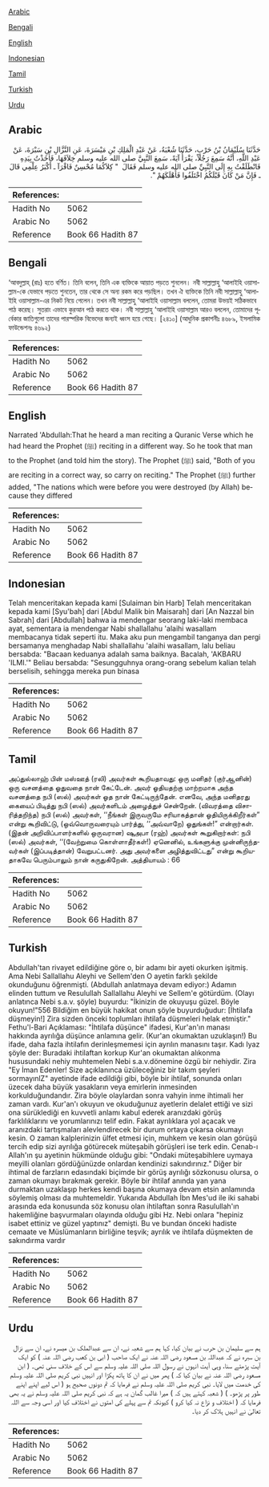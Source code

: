 [Arabic](#arabic)

[Bengali](#bengali)

[English](#english)

[Indonesian](#indonesian)

[Tamil](#tamil)

[Turkish](#turkish)

[Urdu](#urdu)

## Arabic


<div dir="rtl" lang="ar" style={{fontSize:'larger',backgroundColor:'#f8f9fa',padding:20}}>
حَدَّثَنَا سُلَيْمَانُ بْنُ حَرْبٍ، حَدَّثَنَا شُعْبَةُ، عَنْ عَبْدِ الْمَلِكِ بْنِ مَيْسَرَةَ، عَنِ النَّزَّالِ بْنِ سَبْرَةَ، عَنْ عَبْدِ اللَّهِ، أَنَّهُ سَمِعَ رَجُلاً، يَقْرَأُ آيَةً، سَمِعَ النَّبِيَّ صلى الله عليه وسلم خِلاَفَهَا، فَأَخَذْتُ بِيَدِهِ فَانْطَلَقْتُ بِهِ إِلَى النَّبِيِّ صلى الله عليه وسلم فَقَالَ ‏ "‏ كِلاَكُمَا مُحْسِنٌ فَاقْرَآ ـ أَكْبَرُ عِلْمِي قَالَ ـ فَإِنَّ مَنْ كَانَ قَبْلَكُمُ اخْتَلَفُوا فَأَهْلَكَهُمْ ‏"‏‏.‏
</div>
<div style={{backgroundColor:'#f8f9fa',padding:20, marginBottom: 10}}><table> <thead> <tr> <th>References:</th> <th></th> </tr> </thead> <tbody><tr><td>Hadith No</td><td>5062</td></tr><tr><td>Arabic No</td><td>5062</td></tr><tr><td>Reference</td><td>Book 66 Hadith 87</td></tr></tbody></table></div>

## Bengali


<div dir="ltr" lang="bn" style={{fontSize:'larger',backgroundColor:'#f8f9fa',padding:20}}>
‘আবদুল্লাহ্ (রাঃ) হতে বর্ণিত। তিনি বলেন, তিনি এক ব্যক্তিকে আয়াত পড়তে শুনলেন। নবী সাল্লাল্লাহু ‘আলাইহি ওয়াসাল্লাম-কে যেভাবে পড়তে শুনতেন, তার থেকে সে অন্য রকম করে পড়ছিল। তখন ঐ ব্যক্তিকে তিনি নবী সাল্লাল্লাহু ‘আলাইহি ওয়াসাল্লাম-এর নিকট নিয়ে গেলেন। তখন নবী সাল্লাল্লাহু ‘আলাইহি ওয়াসাল্লাম বললেন, তোমরা উভয়ই সঠিকভাবে পাঠ করেছ। সুতরাং এভাবে কুরআন পাঠ করতে থাক। নবী সাল্লাল্লাহু ‘আলাইহি ওয়াসাল্লাম আরও বললেন, তোমাদের পূর্বেকার জাতিগুলো তাদের পারস্পরিক বিভেদের জন্যই ধ্বংস হয়ে গেছে। [২৪১০] (আধুনিক প্রকাশনীঃ ৪৬৮৯, ইসলামিক ফাউন্ডেশনঃ ৪৬৯২)
</div>
<div style={{backgroundColor:'#f8f9fa',padding:20, marginBottom: 10}}><table> <thead> <tr> <th>References:</th> <th></th> </tr> </thead> <tbody><tr><td>Hadith No</td><td>5062</td></tr><tr><td>Arabic No</td><td>5062</td></tr><tr><td>Reference</td><td>Book 66 Hadith 87</td></tr></tbody></table></div>

## English


<div dir="ltr" lang="en" style={{fontSize:'larger',backgroundColor:'#f8f9fa',padding:20}}>
Narrated 'Abdullah:That he heard a man reciting a Quranic Verse which he had heard the Prophet (ﷺ) reciting in a different way. So he took that man to the Prophet (and told him the story). The Prophet (ﷺ) said, "Both of you are reciting in a correct way, so carry on reciting." The Prophet (ﷺ) further added, "The nations which were before you were destroyed (by Allah) because they differed
</div>
<div style={{backgroundColor:'#f8f9fa',padding:20, marginBottom: 10}}><table> <thead> <tr> <th>References:</th> <th></th> </tr> </thead> <tbody><tr><td>Hadith No</td><td>5062</td></tr><tr><td>Arabic No</td><td>5062</td></tr><tr><td>Reference</td><td>Book 66 Hadith 87</td></tr></tbody></table></div>

## Indonesian


<div dir="ltr" lang="id" style={{fontSize:'larger',backgroundColor:'#f8f9fa',padding:20}}>
Telah menceritakan kepada kami [Sulaiman bin Harb] Telah menceritakan kepada kami [Syu'bah] dari [Abdul Malik bin Maisarah] dari [An Nazzal bin Sabrah] dari [Abdullah] bahwa ia mendengar seorang laki-laki membaca ayat, sementara ia mendengar Nabi shallallahu 'alaihi wasallam membacanya tidak seperti itu. Maka aku pun mengambil tanganya dan pergi bersamanya menghadap Nabi shallallahu 'alaihi wasallam, lalu beliau bersabda: "Bacaan keduanya adalah sama baiknya. Bacalah, 'AKBARU 'ILMI.'" Beliau bersabda: "Sesungguhnya orang-orang sebelum kalian telah berselisih, sehingga mereka pun binasa
</div>
<div style={{backgroundColor:'#f8f9fa',padding:20, marginBottom: 10}}><table> <thead> <tr> <th>References:</th> <th></th> </tr> </thead> <tbody><tr><td>Hadith No</td><td>5062</td></tr><tr><td>Arabic No</td><td>5062</td></tr><tr><td>Reference</td><td>Book 66 Hadith 87</td></tr></tbody></table></div>

## Tamil


<div dir="ltr" lang="ta" style={{fontSize:'larger',backgroundColor:'#f8f9fa',padding:20}}>
அப்துல்லாஹ் பின் மஸ்ஊத் (ரலி) அவர்கள் கூறியதாவது: ஒரு மனிதர் (குர்ஆனின்) ஒரு வசனத்தை ஓதுவதை நான் கேட்டேன். அவர் ஓதியதற்கு மாற்றமாக அந்த வசனத்தை நபி (ஸல்) அவர்கள் ஓத நான் கேட்டிருந்தேன். எனவே, அந்த மனிதரது கையைப் பிடித்து நபி (ஸல்) அவர்களிடம் அழைத்துச் சென்றேன். (விவரத்தை விசாரித்தறிந்த) நபி (ஸல்) அவர்கள், ‘‘நீங்கள் இருவருமே சரியாகத்தான் ஓதியிருக்கிறீர்கள்” என்று கூறிவிட்டு, (ஒவ்வொருவரையும் பார்த்து, ‘‘அவ்வாறே) ஓதுங்கள்!” என்றார்கள். (இதன் அறிவிப்பாளர்களில் ஒருவரான) ஷுஅபா (ரஹ்) அவர்கள் கூறுகிறார்கள்: நபி (ஸல்) அவர்கள், ‘‘(வேற்றுமை கொள்ளாதீர்கள்!) ஏனெனில், உங்களுக்கு முன்னிருந்தவர்கள் (இப்படித்தான்) வேறுபட்டனர். அது அவர்களை அழித்துவிட்டது” என்று கூறியதாகவே பெரும்பாலும் நான் கருதுகிறேன். அத்தியாயம் : 66
</div>
<div style={{backgroundColor:'#f8f9fa',padding:20, marginBottom: 10}}><table> <thead> <tr> <th>References:</th> <th></th> </tr> </thead> <tbody><tr><td>Hadith No</td><td>5062</td></tr><tr><td>Arabic No</td><td>5062</td></tr><tr><td>Reference</td><td>Book 66 Hadith 87</td></tr></tbody></table></div>

## Turkish


<div dir="ltr" lang="tr" style={{fontSize:'larger',backgroundColor:'#f8f9fa',padding:20}}>
Abdullah'tan rivayet edildiğine göre o, bir adamı bir ayeti okurken işitmiş. Ama Nebi Sallallahu Aleyhi ve Sellem'den O ayetin farklı şekilde okunduğunu öğrenmişti. (Abdullah anlatmaya devam ediyor:) Adamın elinden tuttum ve Resulullah Sallallahu Aleyhi ve Sellem'e götürdüm. (Olayı anlatınca Nebi s.a.v. şöyle) buyurdu: "İkinizin de okuyuşu güzel. Böyle okuyun!"556 Bildiğim en büyük hakikat onun şöyle buyurduğudur: [İhtilafa düşmeyin!] Zira sizden önceki toplumları ihtilafa düşmeleri helak etmiştir." Fethu'l-Bari Açıklaması: "İhtilafa düşünce" ifadesi, Kur'an'ın manası hakkında ayrılığa düşünce anlamına gelir. (Kur'an okumaktan uzuklaşın!) Bu ifade, daha fazla ihtilafın derinleşmemesi için ayrılın manasını taşır. Kadı Iyaz şöyle der: Buradaki ihtilaftan korkup Kur'an okumaktan alıkonma hususundaki nehiy muhtemelen Nebi s.a.v.dönemine özgü bir nehiydir. Zira "Ey İman Edenler! Size açıklanınca üzüleceğiniz bir takım şeyleri sormayınlZ" ayetinde ifade edildiği gibi, böyle bir ihtilaf, sonunda onları üzecek daha büyük yasakların veya emirlerin inmesinden korkulduğundandır. Zira böyle olaylardan sonra vahyin inme ihtimali her zaman vardı. Kur'an'ı okuyun ve okuduğunuz ayetlerin delalet ettiği ve sizi ona sürüklediği en kuvvetli anlamı kabul ederek aranızdaki görüş farklılıklarını ve yorumlarınızı telif edin. Fakat ayrılıklara yol açacak ve aranızdaki tartışmaları alevlendirecek bir durum ortaya çıkarsa okumayı kesin. O zaman kalplerinizin ülfet etmesi için, muhkem ve kesin olan görüşü tercih edip sizi ayrılığa götürecek müteşabih görüşleri ise terk edin. Cenab-ı Allah'ın şu ayetinin hükmünde olduğu gibi: "Ondaki müteşabihlere uymaya meyilli olanları gördüğünüzde onlardan kendinizi sakındırınız." Diğer bir ihtimal de farzların edasındaki biçimde bir görüş ayrılığı sözkonusu olursa, o zaman okumayı bırakmak gerekir. Böyle bir ihtilaf anında yan yana durmaktan uzaklaşıp herkes kendi başına okumaya devam etsin anlamında söylemiş olması da muhtemeldir. Yukarıda Abdullah İbn Mes'ud ile iki sahabi arasında eda konusunda söz konusu olan ihtilaftan sonra Rasulullah'ın hakemliğine başvurmaları olayında olduğu gibi Hz. Nebi onlara "hepiniz isabet ettiniz ve güzel yaptınız" demişti. Bu ve bundan önceki hadiste cemaate ve Müslümanların birliğine teşvik; ayrılık ve ihtilafa düşmekten de sakındırma vardır
</div>
<div style={{backgroundColor:'#f8f9fa',padding:20, marginBottom: 10}}><table> <thead> <tr> <th>References:</th> <th></th> </tr> </thead> <tbody><tr><td>Hadith No</td><td>5062</td></tr><tr><td>Arabic No</td><td>5062</td></tr><tr><td>Reference</td><td>Book 66 Hadith 87</td></tr></tbody></table></div>

## Urdu


<div dir="rtl" lang="ur" style={{fontSize:'larger',backgroundColor:'#f8f9fa',padding:20}}>
ہم سے سلیمان بن حرب نے بیان کیا، کہا ہم سے شعبہ نے، ان سے عبدالملک بن میسرہ نے، ان سے نزال بن سبرہ نے کہ عبداللہ بن مسعود رضی اللہ عنہ نے ایک صاحب ( ابی بن کعب رضی اللہ عنہ ) کو ایک آیت پڑھتے سنا، وہی آیت انہوں نے رسول اللہ صلی اللہ علیہ وسلم سے اس کے خلاف سنی تھی۔ ( ابن مسعود رضی اللہ عنہ نے بیان کیا کہ ) پھر میں نے ان کا ہاتھ پکڑا اور انہیں نبی کریم صلی اللہ علیہ وسلم کی خدمت میں لایا۔ نبی کریم صلی اللہ علیہ وسلم نے فرمایا کہ تم دونوں صحیح ہو ( اس لیے اپنے اپنے طور پر پڑھو۔ ) ( شعبہ کہتے ہیں کہ ) میرا غالب گمان یہ ہے کہ نبی کریم صلی اللہ علیہ وسلم نے یہ بھی فرمایا کہ ( اختلاف و نزاع نہ کیا کرو ) کیونکہ تم سے پہلے کی امتوں نے اختلاف کیا اور اسی وجہ سے اللہ تعالیٰ نے انہیں ہلاک کر دیا۔
</div>
<div style={{backgroundColor:'#f8f9fa',padding:20, marginBottom: 10}}><table> <thead> <tr> <th>References:</th> <th></th> </tr> </thead> <tbody><tr><td>Hadith No</td><td>5062</td></tr><tr><td>Arabic No</td><td>5062</td></tr><tr><td>Reference</td><td>Book 66 Hadith 87</td></tr></tbody></table></div>